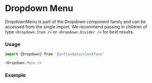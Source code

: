 # Dropdown Menu

DropdownMenu is part of the Dropdown component family and can be accessed from the single import. We recommend passing in children of type `<Dropdown.Item />` or `<Dropdown.Divider />` for best results.

### Usage
```js
import {Dropdown} from '@influxdata/clockface'

<Dropdown.Menu />
```

### Example
<!-- STORY -->


<!-- STORY HIDE START -->

<!-- STORY HIDE END -->

<!-- PROPS -->
